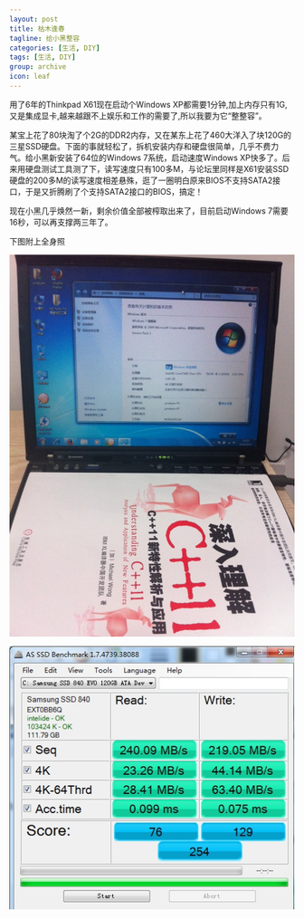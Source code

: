 ```yaml
---
layout: post
title: 枯木逢春
tagline: 给小黑整容
categories: [生活, DIY]
tags: [生活, DIY]
group: archive
icon: leaf
---
```


用了6年的Thinkpad X61现在启动个Windows XP都需要1分钟,加上内存只有1G,又是集成显卡,越来越跟不上娱乐和工作的需要了,所以我要为它“整整容”。

某宝上花了80块淘了个2G的DDR2内存，又在某东上花了460大洋入了块120G的三星SSD硬盘。下面的事就轻松了，拆机安装内存和硬盘很简单，几乎不费力气。给小黑新安装了64位的Windows 7系统，启动速度Windows XP快多了。后来用硬盘测试工具测了下，读写速度只有100多M，与论坛里同样是X61安装SSD硬盘的200多M的读写速度相差悬殊，逛了一圈明白原来BIOS不支持SATA2接口，于是又折腾刷了个支持SATA2接口的BIOS，搞定！

现在小黑几乎焕然一新，剩余价值全部被榨取出来了，目前启动Windows 7需要16秒，可以再支撑两三年了。

下图附上全身照

![image](/assets/post-images/2014-05-23-dbaa8aca-d5cb-401a-82f3-77b4d0a7d215.jpeg)

![image](/assets/post-images/2014-05-23-2936e4ba-fea2-4204-b759-dcb02622e880.jpg)
